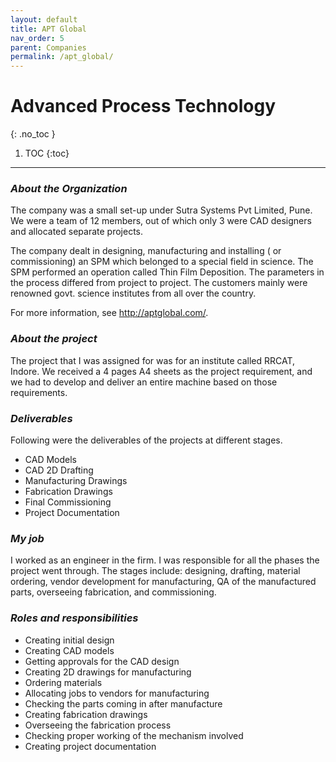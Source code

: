 ```yaml
---
layout: default
title: APT Global
nav_order: 5
parent: Companies
permalink: /apt_global/
---
```

# Advanced Process Technology
{: .no_toc }
1. TOC
  {:toc}
---

### ***About the Organization***

The company was a small set-up under Sutra Systems Pvt Limited, Pune. We were a team of 12 members, out of which only 3 were CAD designers and allocated separate projects.

The company dealt in designing, manufacturing and installing ( or commissioning) an SPM which belonged to a special field in science. The SPM performed an operation called Thin Film Deposition. The parameters in the process differed from project to project. The customers mainly were renowned govt. science institutes from all over the country.

For more information, see http://aptglobal.com/.

### ***About the project***

The project that I was assigned for was for an institute called RRCAT, Indore. We received a 4 pages A4 sheets as the project requirement, and we had to develop and deliver an entire machine based on those requirements.

### ***Deliverables***

Following were the deliverables of the projects at different stages.

- CAD Models
- CAD 2D Drafting
- Manufacturing Drawings
- Fabrication Drawings
- Final Commissioning
- Project Documentation

### ***My job***

I worked as an engineer in the firm. I was responsible for all the phases the project went through. The stages include: designing, drafting, material ordering, vendor development for manufacturing, QA of the manufactured parts, overseeing fabrication, and commissioning.  

### ***Roles and responsibilities***

- Creating initial design
- Creating CAD models
- Getting approvals for the CAD design
- Creating 2D drawings for manufacturing
- Ordering materials
- Allocating jobs to vendors for manufacturing
- Checking the parts coming in after manufacture
- Creating fabrication drawings
- Overseeing the fabrication process
- Checking proper working of the mechanism involved
- Creating project documentation
